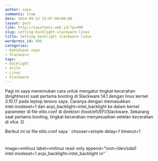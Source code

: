 ```yaml
---
author: saya
comments: true
date: 2014-09-22 23:07:04+00:00
layout: post
link: http://sayafanni.web.id/?p=496
slug: setting-backlight-slackware-linux
title: Setting backlight slackware linux
wordpress_id: 496
categories:
- Kehidupan saya
- Slackware
tags:
- backlight
- elilo
- Linux
- Slackware
---
```


Pagi ini saya menemukan cara untuk mengatur tingkat kecerahan (_brightness_) saat pertama booting di Slackware 14.1 dengan linux kernel 3.10.17 pada leptop lenovo saya.
Caranya dengan memasukkan intel.modeset=1 dan acpi_backlight=intel_backlight ke dalam kernel parameter di file elilo.conf di direktori /boot/efi/EFI/Slackware.
Sekarang saat pertama booting, tingkat kecerahan menyesuaikan setelan kecerahan di xfce :D

Berikut ini isi file elilo.conf saya
`
chooser=simple
delay=1
timeout=1
#
image=vmlinuz
        label=vmlinuz
        read-only
        append="root=/dev/sda5 intel.modeset=1 acpi_backlight=intel_backlight ro"
`
